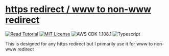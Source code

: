 # [https redirect / www to non-www redirect](https://apoorv.blog/redirect-www-to-non-www/)

[![Read Tutorial](https://badgen.now.sh/badge/Read/Tutorial/purple)](https://apoorv.blog/redirect-www-to-non-www/)
[![MIT License](https://badgen.now.sh/badge/License/MIT/blue)](https://github.com/apoorvmote/cdk-examples/blob/master/License.md)
![AWS CDK 1.108.1](https://badgen.net/badge/aws-cdk/1.108.1/yellow)
![Typescript](https://badgen.net/badge/icon/typescript?icon=typescript&label)

This is designed for any https redirect but I primarily use it for www to non-www redirect